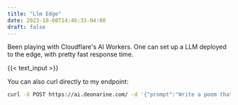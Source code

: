 ```yaml
---
title: "Llm Edge"
date: 2023-10-08T14:46:33-04:00
draft: false
---
```


Been playing with Cloudflare's AI Workers.
One can set up a LLM deployed to the edge, with pretty fast response time.

{{< text_input >}}

You can also curl directly to my endpoint:

```bash
curl -X POST https://ai.deonarine.com/ -d '{"prompt":"Write a poem that talks about Brooklyn"}'
```
